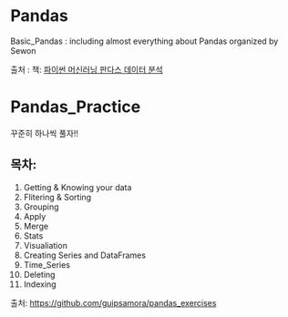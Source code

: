 # Pandas

Basic_Pandas : including almost everything about Pandas organized by Sewon

출처 : 책: [파이썬 머신러닝 판다스 데이터 분석](http://www.yes24.com/Product/Goods/74258258)


# Pandas_Practice

꾸준히 하나씩 풀자!! 

## 목차:
1. Getting & Knowing your data
2. Flitering & Sorting
3. Grouping
4. Apply
5. Merge
6. Stats
7. Visualiation
8. Creating Series and DataFrames
9. Time_Series
10. Deleting
11. Indexing

출처: https://github.com/guipsamora/pandas_exercises
